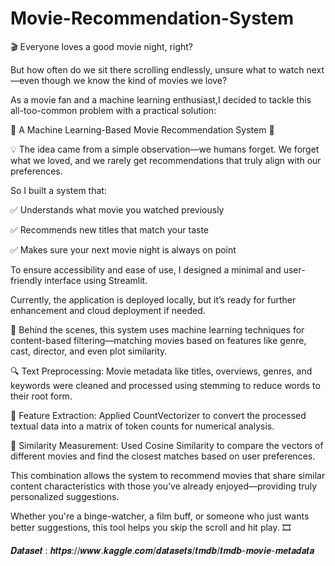 # Movie-Recommendation-System

🎬 Everyone loves a good movie night, right?

 But how often do we sit there scrolling endlessly, unsure what to watch next—even though we know the kind of movies we love?

As a movie fan and a machine learning enthusiast,I decided to tackle this all-too-common problem with a practical solution:



📌 A Machine Learning-Based Movie Recommendation System 🎥

💡 The idea came from a simple observation—we humans forget. We forget what we loved, and we rarely get recommendations that truly align with our preferences.

So I built a system that:

✅ Understands what movie you watched previously

✅ Recommends new titles that match your taste

✅ Makes sure your next movie night is always on point

To ensure accessibility and ease of use, I designed a minimal and user-friendly interface using Streamlit.

Currently, the application is deployed locally, but it’s ready for further enhancement and cloud deployment if needed.



🧠 Behind the scenes, this system uses machine learning techniques for content-based filtering—matching movies based on features like genre, cast, director, and even plot similarity.

🔍 Text Preprocessing: Movie metadata like titles, overviews, genres, and keywords were cleaned and processed using stemming to reduce words to their root form.

🧮 Feature Extraction: Applied CountVectorizer to convert the processed textual data into a matrix of token counts for numerical analysis.

📏 Similarity Measurement: Used Cosine Similarity to compare the vectors of different movies and find the closest matches based on user preferences.



This combination allows the system to recommend movies that share similar content characteristics with those you’ve already enjoyed—providing truly personalized suggestions.



Whether you're a binge-watcher, a film buff, or someone who just wants better suggestions, this tool helps you skip the scroll and hit play. 🎞️



𝑫𝒂𝒕𝒂𝒔𝒆𝒕 : 𝒉𝒕𝒕𝒑𝒔://𝒘𝒘𝒘.𝒌𝒂𝒈𝒈𝒍𝒆.𝒄𝒐𝒎/𝒅𝒂𝒕𝒂𝒔𝒆𝒕𝒔/𝒕𝒎𝒅𝒃/𝒕𝒎𝒅𝒃-𝒎𝒐𝒗𝒊𝒆-𝒎𝒆𝒕𝒂𝒅𝒂𝒕𝒂




